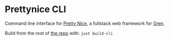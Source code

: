 # Prettynice CLI

Command line interface for [Pretty Nice](https://github.com/blaix/prettynice), a fullstack web framework for [Gren](https://gren-lang.org/).

Build from the root of [the repo](https://github.com/blaix/prettynice) with: `just build-cli`
